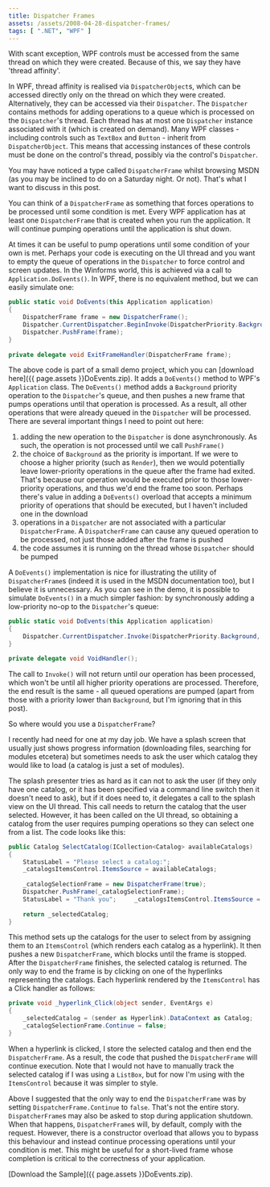```yaml
---
title: Dispatcher Frames
assets: /assets/2008-04-28-dispatcher-frames/
tags: [ ".NET", "WPF" ]
---
```

With scant exception, WPF controls must be accessed from the same thread on which they were created. Because of this, we say they have 'thread affinity'.

In WPF, thread affinity is realised via `DispatcherObject`s, which can be accessed directly only on the thread on which they were created. Alternatively, they can be accessed via their `Dispatcher`. The `Dispatcher` contains methods for adding operations to a queue which is processed on the `Dispatcher`'s thread. Each thread has at most one `Dispatcher` instance associated with it (which is created on demand). Many WPF classes - including controls such as `TextBox` and `Button` - inherit from `DispatcherObject`. This means that accessing instances of these controls must be done on the control's thread, possibly via the control's `Dispatcher`.

You may have noticed a type called `DispatcherFrame` whilst browsing MSDN (as you may be inclined to do on a Saturday night. Or not). That's what I want to discuss in this post.

You can think of a `DispatcherFrame` as something that forces operations to be processed until some condition is met. Every WPF application has at least one `DispatcherFrame` that is created when you run the application. It will continue pumping operations until the application is shut down.

At times it can be useful to pump operations until some condition of your own is met. Perhaps your code is executing on the UI thread and you want to empty the queue of operations in the `Dispatcher` to force control and screen updates. In the Winforms world, this is achieved via a call to `Application.DoEvents()`. In WPF, there is no equivalent method, but we can easily simulate one:

```csharp
public static void DoEvents(this Application application)
{
    DispatcherFrame frame = new DispatcherFrame();
    Dispatcher.CurrentDispatcher.BeginInvoke(DispatcherPriority.Background, new ExitFrameHandler(frm => frm.Continue = false), frame);
    Dispatcher.PushFrame(frame);
}
 
private delegate void ExitFrameHandler(DispatcherFrame frame);
```

The above code is part of a small demo project, which you can [download here]({{ page.assets }}DoEvents.zip). It adds a `DoEvents()` method to WPF's `Application` class. The `DoEvents()` method adds a `Background` priority operation to the `Dispatcher`'s queue, and then pushes a new frame that pumps operations until that operation is processed. As a result, all other operations that were already queued in the `Dispatcher` will be processed. There are several important things I need to point out here:

1. adding the new operation to the `Dispatcher` is done asynchronously. As such, the operation is not processed until we call `PushFrame()` 
2. the choice of `Background` as the priority is important. If we were to choose a higher priority (such as `Render`), then we would potentially leave lower-priority operations in the queue after the frame had exited. That's because our operation would be executed prior to those lower-priority operations, and thus we'd end the frame too soon. Perhaps there's value in adding a `DoEvents()` overload that accepts a minimum priority of operations that should be executed, but I haven't included one in the download
3. operations in a `Dispatcher` are not associated with a particular `DispatcherFrame`. A `DispatcherFrame` can cause any queued operation to be processed, not just those added after the frame is pushed
4. the code assumes it is running on the thread whose `Dispatcher` should be pumped

A `DoEvents()` implementation is nice for illustrating the utility of `DispatcherFrame`s (indeed it is used in the MSDN documentation too), but I believe it is unnecessary. As you can see in the demo, it is possible to simulate `DoEvents()` in a much simpler fashion: by synchronously adding a low-priority no-op to the `Dispatcher`'s queue:

```csharp
public static void DoEvents(this Application application)
{
    Dispatcher.CurrentDispatcher.Invoke(DispatcherPriority.Background, new VoidHandler(() => { }));
}

private delegate void VoidHandler();
```

The call to `Invoke()` will not return until our operation has been processed, which won't be until all higher priority operations are processed. Therefore, the end result is the same - all queued operations are pumped (apart from those with a priority lower than `Background`, but I'm ignoring that in this post).

So where would you use a `DispatcherFrame`?

I recently had need for one at my day job. We have a splash screen that usually just shows progress information (downloading files, searching for modules etcetera) but sometimes needs to ask the user which catalog they would like to load (a catalog is just a set of modules).

The splash presenter tries as hard as it can not to ask the user (if they only have one catalog, or it has been specified via a command line switch then it doesn't need to ask), but if it does need to, it delegates a call to the splash view on the UI thread. This call needs to return the catalog that the user selected. However, it has been called on the UI thread, so obtaining a catalog from the user requires pumping operations so they can select one from a list. The code looks like this:

```csharp
public Catalog SelectCatalog(ICollection<Catalog> availableCatalogs)
{
    StatusLabel = "Please select a catalog:";
    _catalogsItemsControl.ItemsSource = availableCatalogs;
 
    _catalogSelectionFrame = new DispatcherFrame(true);
    Dispatcher.PushFrame(_catalogSelectionFrame);
    StatusLabel = "Thank you";     _catalogsItemsControl.ItemsSource = null;
 
    return _selectedCatalog;
}
```

This method sets up the catalogs for the user to select from by assigning them to an `ItemsControl` (which renders each catalog as a hyperlink). It then pushes a new `DispatcherFrame`, which blocks until the frame is stopped. After the `DispatcherFrame` finishes, the selected catalog is returned. The only way to end the frame is by clicking on one of the hyperlinks representing the catalogs. Each hyperlink rendered by the `ItemsControl` has a Click handler as follows:

```csharp
private void _hyperlink_Click(object sender, EventArgs e)
{
    _selectedCatalog = (sender as Hyperlink).DataContext as Catalog;
    _catalogSelectionFrame.Continue = false;
}
```

When a hyperlink is clicked, I store the selected catalog and then end the `DispatcherFrame`. As a result, the code that pushed the `DispatcherFrame` will continue execution. Note that I would not have to manually track the selected catalog if I was using a `ListBox`, but for now I'm using with the `ItemsControl` because it was simpler to style.

Above I suggested that the only way to end the `DispatcherFrame` was by setting `DispatcherFrame.Continue` to `false`. That's not the entire story. `DispatcherFrame`s may also be asked to stop during application shutdown. When that happens, `DispatcherFrame`s will, by default, comply with the request. However, there is a constructor overload that allows you to bypass this behaviour and instead continue processing operations until your condition is met. This might be useful for a short-lived frame whose completion is critical to the correctness of your application.

[Download the Sample]({{ page.assets }}DoEvents.zip).